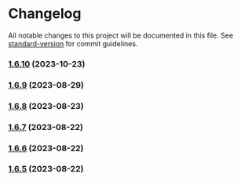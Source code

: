 # Changelog

All notable changes to this project will be documented in this file. See [standard-version](https://github.com/conventional-changelog/standard-version) for commit guidelines.

### [1.6.10](https://github.com/Hybes/blitz-for-league-only/compare/v1.6.9...v1.6.10) (2023-10-23)

### [1.6.9](https://github.com/Hybes/blitz-for-league-only/compare/v1.6.8...v1.6.9) (2023-08-29)

### [1.6.8](https://github.com/Hybes/blitz-for-league-only/compare/v1.6.7...v1.6.8) (2023-08-23)

### [1.6.7](https://github.com/Hybes/blitz-for-league-only/compare/v1.6.6...v1.6.7) (2023-08-22)

### [1.6.6](https://github.com/Hybes/blitz-for-league-only/compare/v1.6.5...v1.6.6) (2023-08-22)

### [1.6.5](https://github.com/Hybes/blitz-for-league-only/compare/v1.0.0...v1.6.5) (2023-08-22)
